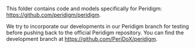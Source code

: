 This folder contains code and models specifically for Peridigm: https://github.com/peridigm/peridigm.

We try to incorporate our developments in our Peridigm branch for testing before pushing back to the official Peridigm repository. You can find the development branch at https://github.com/PeriDoX/peridigm.
